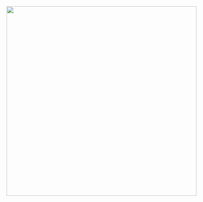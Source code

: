 <div id="header" align="center">
  <img src="https://media.giphy.com/media/v1.Y2lkPTc5MGI3NjExMjNhNDlkc2FscmdkZGF1a2l4b2VvaHdmOHYxMXBwZDk4OTBoMHNjeiZlcD12MV9naWZzX3NlYXJjaCZjdD1n/PncQ5smH1YMkmXCVIJ/giphy.gif" width="500"/>
</div>
